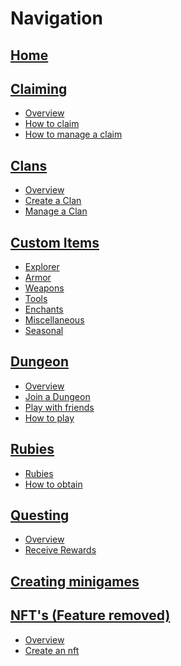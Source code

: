 # Navigation

## **[Home](https://github.com/gommzystudio/lymmzy_wiki/wiki/Home)**

## **[Claiming](https://github.com/gommzystudio/lymmzy_wiki/wiki/Claiming)**
  * <a href="https://github.com/gommzystudio/lymmzy_wiki/wiki/Claiming#overview">Overview</a>
  * <a href="https://github.com/gommzystudio/lymmzy_wiki/wiki/Claiming#how-to-claim">How to claim</a>
  * <a href="https://github.com/gommzystudio/lymmzy_wiki/wiki/Claiming#how-to-manage-a-claim">How to manage a claim</a>

## **[Clans](https://github.com/gommzystudio/lymmzy_wiki/wiki/Clans)**
  * <a href="https://github.com/gommzystudio/lymmzy_wiki/wiki/Clans#overview">Overview</a>
  * <a href="https://github.com/gommzystudio/lymmzy_wiki/wiki/Clans#how-to-create-a-clan">Create a Clan</a>
  * <a href="https://github.com/gommzystudio/lymmzy_wiki/wiki/Clans#how-to-manage-a-clan">Manage a Clan</a>

## **[Custom Items](https://github.com/gommzystudio/lymmzy_wiki/wiki/CustomItems)**
  * <a href="https://github.com/gommzystudio/lymmzy_wiki/wiki/CustomItems#explorer">Explorer</a>
  * <a href="https://github.com/gommzystudio/lymmzy_wiki/wiki/CustomItems#armor">Armor</a>
  * <a href="https://github.com/gommzystudio/lymmzy_wiki/wiki/CustomItems#weapons">Weapons</a>
  * <a href="https://github.com/gommzystudio/lymmzy_wiki/wiki/CustomItems#tools">Tools</a>
  * <a href="https://github.com/gommzystudio/lymmzy_wiki/wiki/CustomItems#enchants">Enchants</a>
  * <a href="https://github.com/gommzystudio/lymmzy_wiki/wiki/CustomItems#miscellaneous">Miscellaneous</a>
  * <a href="https://github.com/gommzystudio/lymmzy_wiki/wiki/CustomItems#seasonal">Seasonal</a>

## **[Dungeon](https://github.com/gommzystudio/lymmzy_wiki/wiki/Dungeons)**
  * <a href="https://github.com/gommzystudio/lymmzy_wiki/wiki/Dungeons#overview">Overview</a>
  * <a href="https://github.com/gommzystudio/lymmzy_wiki/wiki/Dungeons#join-a-dungeon">Join a Dungeon</a>
  * <a href="https://github.com/gommzystudio/lymmzy_wiki/wiki/Dungeons#play-with-friends">Play with friends</a>
  * <a href="https://github.com/gommzystudio/lymmzy_wiki/wiki/Dungeons#how-to-play-a-dungeon">How to play</a>

## **[Rubies](https://github.com/gommzystudio/lymmzy_wiki/wiki/Rubies)**
  * <a href="https://github.com/gommzystudio/lymmzy_wiki/wiki/Rubies#overview">Rubies</a>
  * <a href="https://github.com/gommzystudio/lymmzy_wiki/wiki/Rubies#how-to-obtain-rubies">How to obtain</a>

## **[Questing](https://github.com/gommzystudio/lymmzy_wiki/wiki/Quests)**
  * <a href="https://github.com/gommzystudio/lymmzy_wiki/wiki/Quests#overview">Overview</a>
  * <a href="https://github.com/gommzystudio/lymmzy_wiki/wiki/Quests#receive-rewards">Receive Rewards</a>

## **[Creating minigames](https://github.com/gommzystudio/lymmzy_wiki/wiki/Minigames)**

## **[NFT's (Feature removed)](https://github.com/gommzystudio/lymmzy_wiki/wiki/NFT)**
  * <a href="https://github.com/gommzystudio/lymmzy_wiki/wiki/NFT#overview">Overview</a>
  * <a href="https://github.com/gommzystudio/lymmzy_wiki/wiki/NFT#how-to-create-an-nft-of-your-claim">Create an nft</a>
